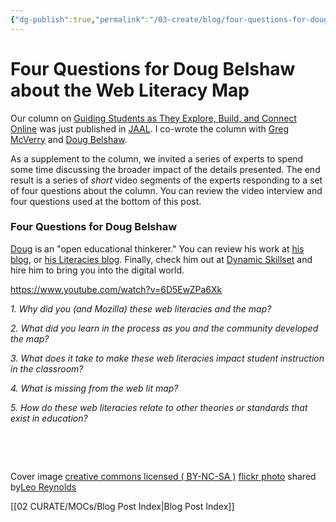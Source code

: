 ```yaml
---
{"dg-publish":true,"permalink":"/03-create/blog/four-questions-for-doug-belshaw-about-the-web-literacy-map/","title":"Four Questions for Doug Belshaw about the Web Literacy Map","tags":["jaal","webliteracy"]}
---
```


# Four Questions for Doug Belshaw about the Web Literacy Map

Our column on [Guiding Students as They Explore, Build, and Connect Online](http://wiobyrne.com/guiding-students-as-they-explore-build-connect-online/) was just published in [JAAL](http://onlinelibrary.wiley.com/doi/10.1002/jaal.381/abstract). I co-wrote the column with [Greg McVerry](https://twitter.com/jgmac1106) and [Doug Belshaw](https://twitter.com/dajbelshaw/).

As a supplement to the column, we invited a series of experts to spend some time discussing the broader impact of the details presented. The end result is a series of _short_ video segments of the experts responding to a set of four questions about the column. You can review the video interview and four questions used at the bottom of this post.

### Four Questions for Doug Belshaw

[Doug](https://twitter.com/dajbelshaw/) is an "open educational thinkerer." You can review his work at [his blog](http://dougbelshaw.com/blog/), or [his Literacies blog](http://literaci.es/). Finally, check him out at [Dynamic Skillset](http://dynamicskillset.com/) and hire him to bring you into the digital world.

https://www.youtube.com/watch?v=6D5EwZPa6Xk

_1\. Why did you (and Mozilla) these web literacies and the map?_

_2\. What did you learn in the process as you and the community developed the map?_

_3\. What does it take to make these web literacies impact student instruction in the classroom?_

_4\. What is missing from the web lit map?_

_5\. How do these web literacies relate to other theories or standards that exist in education?_

 

 

Cover image [creative commons licensed ( BY-NC-SA )](http://creativecommons.org/licenses/by-nc-sa/2.0/) [flickr photo](http://flickr.com/photos/lwr/13421955434 "Question Mark") shared by[Leo Reynolds](http://flickr.com/people/lwr)

[[02 CURATE/MOCs/Blog Post Index\|Blog Post Index]]